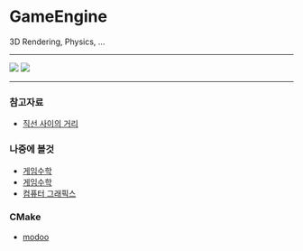 # GameEngine

3D Rendering, Physics, ...
- - -

![](https://github.com/Jirung-E/JirungEngine/blob/main/screenshots/20220529_161112.gif)
![](https://github.com/Jirung-E/JirungEngine/blob/main/screenshots/20220608_181345.gif)


- - -
### 참고자료
 - [직선 사이의 거리](https://suhak.tistory.com/470)  

### 나중에 볼것
 - [게임수학](https://rito15.github.io/categories/game-mathematics/)
 - [게임수학](https://luv-n-interest.tistory.com/category/Game%20Developer%2C%20%EA%B2%8C%EC%9E%84%EA%B0%9C%EB%B0%9C%EC%9E%90)
 - [컴퓨터 그래픽스](https://professorleejaeman.tistory.com/category/Computer%20Graphics)

### CMake
 - [modoo](https://modoocode.com/332)  



